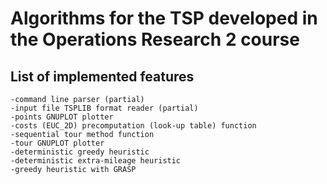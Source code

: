 # Algorithms for the TSP developed in the Operations Research 2 course

## List of implemented features
```
-command line parser (partial)
-input file TSPLIB format reader (partial)
-points GNUPLOT plotter
-costs (EUC_2D) precomputation (look-up table) function
-sequential tour method function
-tour GNUPLOT plotter
-deterministic greedy heuristic
-deterministic extra-mileage heuristic
-greedy heuristic with GRASP
```
